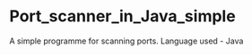 Port_scanner_in_Java_simple
===========================
A simple programme for scanning ports.
Language used - Java
